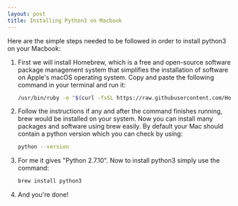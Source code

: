 ```yaml
---
layout: post
title: Installing Python3 on Macbook
---
```


Here are the simple steps needed to be followed in order to install python3 on your Macbook:

1. First we will install Homebrew, which is a free and open-source software package management system that simplifies the installation of software on Apple's macOS operating system. Copy and paste the following command in your terminal and run it:
    ```bash
    /usr/bin/ruby -e "$(curl -fsSL https://raw.githubusercontent.com/Homebrew/install/master/install)"
    ```
2. Follow the instructions if any and after the command finishes running, brew would be installed on your system. Now you can install many packages and software using brew easily. By default your Mac should contain a python version which you can check by using:

    ```bash
    python --version
    ```
3. For me it gives "Python 2.7.10". Now to install python3 simply use the command:

    ```bash
    brew install python3
    ````
4. And you're done!
